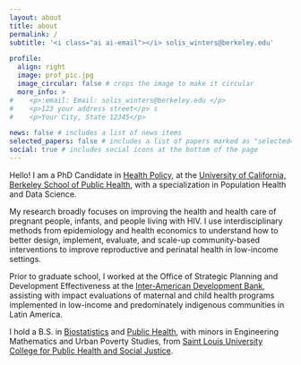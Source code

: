 ```yaml
---
layout: about
title: about
permalink: /
subtitle: '<i class="ai ai-email"></i> solis_winters@berkeley.edu'

profile:
  align: right
  image: prof_pic.jpg
  image_circular: false # crops the image to make it circular
  more_info: >
#    <p>:email: Email: solis_winters@berkeley.edu </p>
#    <p>123 your address street</p> s
#    <p>Your City, State 12345</p>

news: false # includes a list of news items
selected_papers: false # includes a list of papers marked as "selected={true}"
social: true # includes social icons at the bottom of the page
---
```


Hello! I am a PhD Candidate in [Health Policy]('https://publichealth.berkeley.edu/academics/programs/health-policy-phd'), at the [University of California, Berkeley School of Public Health]('https://publichealth.berkeley.edu'), with a specialization in Population Health and Data Science.

My research broadly focuses on improving the health and health care of pregnant people, infants, and people living with HIV. I use interdisciplinary methods from epidemiology and health economics to understand how to better design, implement, evaluate, and scale-up community-based interventions to improve reproductive and perinatal health in low-income settings. 

Prior to graduate school, I worked at the Office of Strategic Planning and Development Effectiveness at the [Inter-American Development Bank]('https://www.iadb.org/en/who-we-are/about-idb'), assisting with impact evaluations of maternal and child health programs implemented in low-income and predominately indigenous communities in Latin America. 

I hold a B.S. in [Biostatistics]('https://www.slu.edu/public-health-social-justice/programs-and-certificates/health-analytics/biostatistics.php') and [Public Health]('https://www.slu.edu/public-health-social-justice/programs-and-certificates/public-health/public-health.php'), with minors in Engineering Mathematics and Urban Poverty Studies, from [Saint Louis University College for Public Health and Social Justice]('https://www.slu.edu/public-health-social-justice/index.php').

